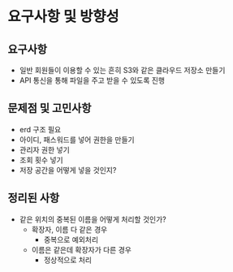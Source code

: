 # 요구사항 및 방향성

## 요구사항
- 일반 회원들이 이용할 수 있는 흔히 S3와 같은 클라우드 저장소 만들기
- API 통신을 통해 파일을 주고 받을 수 있도록 진행

## 문제점 및 고민사항
- erd 구조 필요
- 아이디, 패스워드를 넣어 권한을 만들기
- 관리자 권한 넣기
- 조회 횟수 넣기
- 저장 공간을 어떻게 넣을 것인지?

## 정리된 사항
- 같은 위치의 중복된 이름을 어떻게 처리할 것인가?
  - 확장자, 이름 다 같은 경우
    - 중복으로 예외처리
  - 이름은 같은데 확장자가 다른 경우
    - 정상적으로 처리
